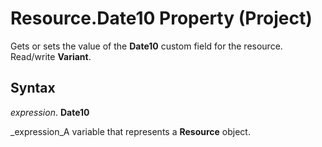 
# Resource.Date10 Property (Project)

Gets or sets the value of the  **Date10** custom field for the resource. Read/write **Variant**.


## Syntax

 _expression_. **Date10**

 _expression_A variable that represents a  **Resource** object.

